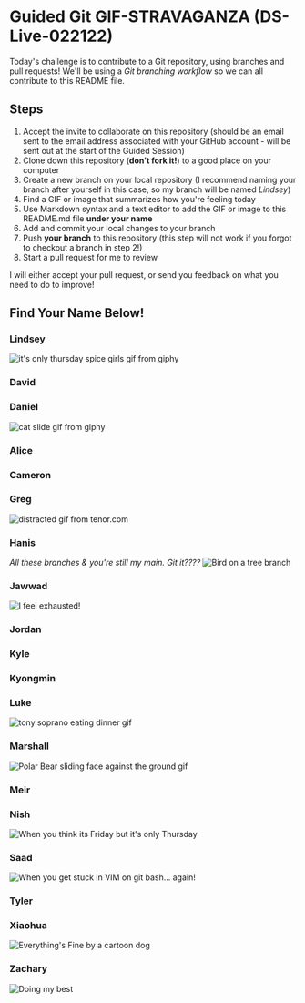 # Guided Git GIF-STRAVAGANZA (DS-Live-022122)

Today's challenge is to contribute to a Git repository, using branches and pull requests! We'll be using a *Git branching workflow* so we can all contribute to this README file.

## Steps

1. Accept the invite to collaborate on this repository (should be an email sent to the email address associated with your GitHub account - will be sent out at the start of the Guided Session)
2. Clone down this repository (**don't fork it!**) to a good place on your computer
3. Create a new branch on your local repository (I recommend naming your branch after yourself in this case, so my branch will be named _Lindsey_)
4. Find a GIF or image that summarizes how you're feeling today
5. Use Markdown syntax and a text editor to add the GIF or image to this README.md file **under your name**
6. Add and commit your local changes to your branch
7. Push **your branch** to this repository (this step will not work if you forgot to checkout a branch in step 2!)
8. Start a pull request for me to review

I will either accept your pull request, or send you feedback on what you need to do to improve!

## Find Your Name Below!

### Lindsey

![it's only thursday spice girls gif from giphy](https://media.giphy.com/media/2AN8tynVUEkVRrpSEe/giphy.gif)

### David


### Daniel

![cat slide gif from giphy](https://media.giphy.com/media/3o85xqZZ20Sk51USTC/giphy.gif)

### Alice


### Cameron


### Greg
![distracted gif from tenor.com](https://c.tenor.com/FFu2r5pAGS0AAAAC/adhd-distracted.gif)

### Hanis
<i>All these branches & you're still my main. Git it????</i>
![Bird on a tree branch](https://media.giphy.com/media/E1Bs4Ml7VJtsY/giphy.gif)

### Jawwad
![I feel exhausted!](https://media.giphy.com/media/l1KVaj5UcbHwrBMqI/giphy-downsized.gif
)

### Jordan


### Kyle


### Kyongmin


### Luke

![tony soprano eating dinner gif](https://media.giphy.com/media/bodHdFtqWbJDi/giphy.gif)

### Marshall

![Polar Bear sliding face against the ground gif](https://media.giphy.com/media/8uBI4YjfZWXlu/giphy.gif)

### Meir


### Nish
![When you think its Friday but it's only Thursday](https://media.giphy.com/media/XMKn7LELqTLvW/giphy.gif)

### Saad
![When you get stuck in VIM on git bash... again!](https://media.giphy.com/media/tJZIYxsfFPs4/giphy.gif)

### Tyler


### Xiaohua
![Everything's Fine by a cartoon dog](https://media.giphy.com/media/QMHoU66sBXqqLqYvGO/giphy.gif)

### Zachary
![Doing my best](https://media.giphy.com/media/l46CyJmS9KUbokzsI/giphy-downsized.gif)
